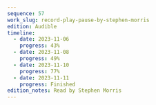 ```yaml
---
sequence: 57
work_slug: record-play-pause-by-stephen-morris
edition: Audible
timeline:
  - date: 2023-11-06
    progress: 43%
  - date: 2023-11-08
    progress: 49%
  - date: 2023-11-10
    progress: 77%
  - date: 2023-11-11
    progress: Finished
edition_notes: Read by Stephen Morris
---
```

